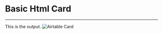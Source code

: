 # Basic Html Card
<hr>
This is the output.
<img src="C:\Users\User\Desktop\stutern-projects\card\Screenshot (206).png" title="Airtable Card">
